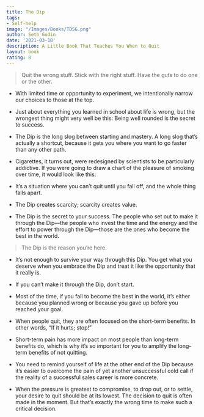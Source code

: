 ```yaml
---
title: The Dip
tags:
- Self-help
image: "/Images/Books/TDSG.png"
author: Seth Godin
date: '2021-03-18'
description: A Little Book That Teaches You When to Quit
layout: book
rating: 8
---
```

> Quit the wrong stuff.
Stick with the right stuff.
Have the guts to do one or the other.

- With limited time or opportunity to experiment, we intentionally narrow our choices to those at the top.

- Just about everything you learned in school about life is wrong, but the wrongest thing might very well be this: Being well rounded is the secret to success.

- The Dip is the long slog between starting and mastery. A long slog that’s actually a shortcut, because it gets you where you want to go faster than any other path.

- Cigarettes, it turns out, were redesigned by scientists to be particularly addictive. If you were going to draw a chart of the pleasure of smoking over time, it would look like this:

- It’s a situation where you can’t quit until you fall off, and the whole thing falls apart.

- The Dip creates scarcity; scarcity creates value.

- The Dip is the secret to your success. The people who set out to make it through the Dip—the people who invest the time and the energy and the effort to power through the Dip—those are the ones who become the best in the world.

> The Dip is the reason you’re here.

- It’s not enough to survive your way through this Dip. You get what you deserve when you embrace the Dip and treat it like the opportunity that it really is.

- If you can’t make it through the Dip, don’t start.

- Most of the time, if you fail to become the best in the world, it’s either because you planned wrong or because you gave up before you reached your goal.

- When people quit, they are often focused on the short-term benefits. In other words, “If it hurts; stop!”

- Short-term pain has more impact on most people than long-term benefits do, which is why it’s so important for you to amplify the long-term benefits of not quitting.

- You need to remind yourself of life at the other end of the Dip because it’s easier to overcome the pain of yet another unsuccessful cold call if the reality of a successful sales career is more concrete.

- When the pressure is greatest to compromise, to drop out, or to settle, your desire to quit should be at its lowest. The decision to quit is often made in the moment. But that’s exactly the wrong time to make such a critical decision.
